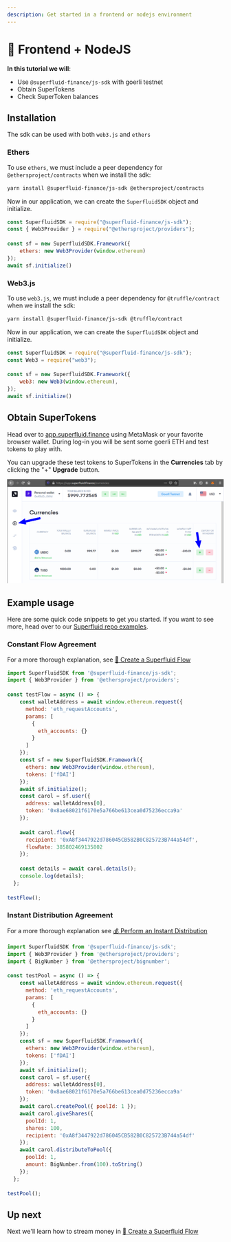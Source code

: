 ```yaml
---
description: Get started in a frontend or nodejs environment
---
```


# 💅 Frontend + NodeJS

**In this tutorial we will**:

* Use `@superfluid-finance/js-sdk` with goerli testnet
* Obtain SuperTokens 
* Check SuperToken balances 

## Installation

The sdk can be used with both `web3.js` and `ethers`

### Ethers

To use `ethers`, we must include a peer dependency for `@ethersproject/contracts` when we install the sdk:

```bash
yarn install @superfluid-finance/js-sdk @ethersproject/contracts
```

Now in our application, we can create the `SuperfluidSDK` object and initialize.

```javascript
const SuperfluidSDK = require("@superfluid-finance/js-sdk");
const { Web3Provider } = require("@ethersproject/providers");

const sf = new SuperfluidSDK.Framework({
    ethers: new Web3Provider(window.ethereum)
});
await sf.initialize()
```

### Web3.js

To use `web3.js`, we must include a peer dependency for `@truffle/contract` when we install the sdk:

```bash
yarn install @superfluid-finance/js-sdk @truffle/contract
```

Now in our application, we can create the `SuperfluidSDK` object and initialize.

```javascript
const SuperfluidSDK = require("@superfluid-finance/js-sdk");
const Web3 = require("web3");

const sf = new SuperfluidSDK.Framework({
    web3: new Web3(window.ethereum),
});
await sf.initialize()
```

## Obtain SuperTokens

Head over to [app.superfluid.finance](https://app.superfluid.finance) using MetaMask or your favorite browser wallet. During log-in you will be sent some goerli ETH and test tokens to play with. 

You can upgrade these test tokens to SuperTokens in the **Currencies** tab by clicking the "+" **Upgrade** button.

![](../../.gitbook/assets/image%20%284%29.png)

## Example usage

Here are some quick code snippets to get you started. If you want to see more, head over to our [Superfluid repo examples](https://github.com/superfluid-finance/protocol-monorepo/tree/dev/examples).

### Constant Flow Agreement

For a more thorough explanation, see [🔀 Create a Superfluid Flow](../create-a-superfluid-flow.md)

```javascript
import SuperfluidSDK from '@superfluid-finance/js-sdk';
import { Web3Provider } from '@ethersproject/providers';

const testFlow = async () => {
    const walletAddress = await window.ethereum.request({
      method: 'eth_requestAccounts',
      params: [
        {
          eth_accounts: {}
        }
      ]
    });
    const sf = new SuperfluidSDK.Framework({
      ethers: new Web3Provider(window.ethereum),
      tokens: ['fDAI']
    });
    await sf.initialize();
    const carol = sf.user({
      address: walletAddress[0],
      token: '0x8ae68021f6170e5a766be613cea0d75236ecca9a'
    });
  
    await carol.flow({
      recipient: '0xA8f3447922d786045CB582B0C825723B744a54df',
      flowRate: 385802469135802
    });
    
    const details = await carol.details();
    console.log(details);
  };

testFlow();
```

### Instant Distribution Agreement

For a more thorough explanation see [💰 Perform an Instant Distribution](../perform-an-instant-distribution.md)

```javascript
import SuperfluidSDK from '@superfluid-finance/js-sdk';
import { Web3Provider } from '@ethersproject/providers';
import { BigNumber } from '@ethersproject/bignumber';

const testPool = async () => {
    const walletAddress = await window.ethereum.request({
      method: 'eth_requestAccounts',
      params: [
        {
          eth_accounts: {}
        }
      ]
    });
    const sf = new SuperfluidSDK.Framework({
      ethers: new Web3Provider(window.ethereum),
      tokens: ['fDAI']
    });
    await sf.initialize();
    const carol = sf.user({
      address: walletAddress[0],
      token: '0x8ae68021f6170e5a766be613cea0d75236ecca9a'
    });
    await carol.createPool({ poolId: 1 });
    await carol.giveShares({
      poolId: 1,
      shares: 100,
      recipient: '0xA8f3447922d786045CB582B0C825723B744a54df'
    });
    await carol.distributeToPool({
      poolId: 1,
      amount: BigNumber.from(100).toString()
    });
  };
  
testPool();
```

## Up next

Next we'll learn how to stream money in [🔀 Create a Superfluid Flow](../create-a-superfluid-flow.md)





